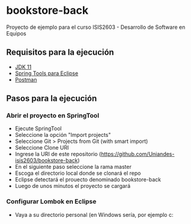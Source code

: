 # bookstore-back

Proyecto de ejemplo para el curso ISIS2603 - Desarrollo de Software en Equipos

## Requisitos para la ejecución

- [JDK 11](https://www.oracle.com/java/technologies/javase-jdk11-downloads.html)
- [Spring Tools para Eclipse](https://spring.io/tools)
- [Postman](https://www.postman.com/downloads/)

## Pasos para la ejecución

### Abrir el proyecto en SpringTool
- Ejecute SpringTool
- Seleccione la opción "Import projects"
- Seleccione Git > Projects from Git (with smart import)
- Seleccione Clone URI
- Ingrese la URI de este repositorio (https://github.com/Uniandes-isis2603/bookstore-back)
- En el siguiente paso seleccione la rama master
- Escoga el directorio local donde se clonará el repo
- Eclipse detectará el prouecto denominado bookstore-back
- Luego de unos minutos el proyecto se cargará

### Configurar Lombok en Eclipse
- Vaya a su directorio personal (en Windows sería, por ejemplo c:
